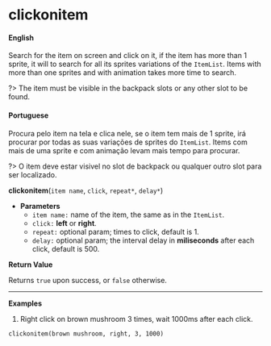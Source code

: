 
# clickonitem

<!-- tabs:start -->

#### **English**

Search for the item on screen and click on it, if the item has more than 1 sprite, it will to search for all its sprites variations of the `ItemList`. Items with more than one sprites and with animation takes more time to search.

?> The item must be visible in the backpack slots or any other slot to be found.

#### **Portuguese**

Procura pelo item na tela e clica nele, se o item tem mais de 1 sprite, irá procurar por todas as suas variações de sprites do `ItemList`. Items com mais de uma sprite e com animação levam mais tempo para procurar.

?> O item deve estar visivel no slot de backpack ou qualquer outro slot para ser localizado.

<!-- tabs:end -->

**clickonitem**(`item name`, `click`, `repeat*`, `delay*`)


- **Parameters**
  - `item name:` name of the item, the same as in the `ItemList`.
  - `click:` **left** or **right**.
  - `repeat:` optional param; times to click, default is 1.
  - `delay:` optional param; the interval delay in **miliseconds** after each click, default is 500.


**Return Value**

Returns `true` upon success, or `false` otherwise.

---

**Examples**

1. Right click on brown mushroom 3 times, wait 1000ms after each click.

```action
clickonitem(brown mushroom, right, 3, 1000)
```
